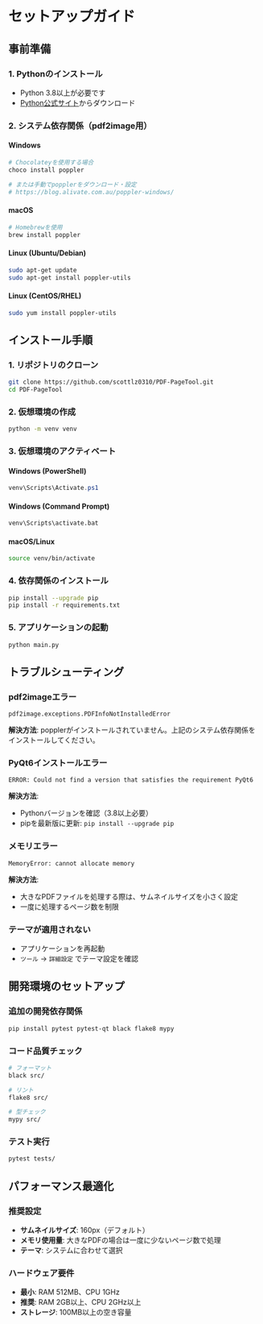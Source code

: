 # セットアップガイド

## 事前準備

### 1. Pythonのインストール
- Python 3.8以上が必要です
- [Python公式サイト](https://www.python.org/downloads/)からダウンロード

### 2. システム依存関係（pdf2image用）

#### Windows
```bash
# Chocolateyを使用する場合
choco install poppler

# または手動でpopplerをダウンロード・設定
# https://blog.alivate.com.au/poppler-windows/
```

#### macOS
```bash
# Homebrewを使用
brew install poppler
```

#### Linux (Ubuntu/Debian)
```bash
sudo apt-get update
sudo apt-get install poppler-utils
```

#### Linux (CentOS/RHEL)
```bash
sudo yum install poppler-utils
```

## インストール手順

### 1. リポジトリのクローン
```bash
git clone https://github.com/scottlz0310/PDF-PageTool.git
cd PDF-PageTool
```

### 2. 仮想環境の作成
```bash
python -m venv venv
```

### 3. 仮想環境のアクティベート
#### Windows (PowerShell)
```powershell
venv\Scripts\Activate.ps1
```

#### Windows (Command Prompt)
```cmd
venv\Scripts\activate.bat
```

#### macOS/Linux
```bash
source venv/bin/activate
```

### 4. 依存関係のインストール
```bash
pip install --upgrade pip
pip install -r requirements.txt
```

### 5. アプリケーションの起動
```bash
python main.py
```

## トラブルシューティング

### pdf2imageエラー
```
pdf2image.exceptions.PDFInfoNotInstalledError
```
**解決方法**: popplerがインストールされていません。上記のシステム依存関係をインストールしてください。

### PyQt6インストールエラー
```
ERROR: Could not find a version that satisfies the requirement PyQt6
```
**解決方法**: 
- Pythonバージョンを確認（3.8以上必要）
- pipを最新版に更新: `pip install --upgrade pip`

### メモリエラー
```
MemoryError: cannot allocate memory
```
**解決方法**: 
- 大きなPDFファイルを処理する際は、サムネイルサイズを小さく設定
- 一度に処理するページ数を制限

### テーマが適用されない
- アプリケーションを再起動
- `ツール` → `詳細設定` でテーマ設定を確認

## 開発環境のセットアップ

### 追加の開発依存関係
```bash
pip install pytest pytest-qt black flake8 mypy
```

### コード品質チェック
```bash
# フォーマット
black src/

# リント
flake8 src/

# 型チェック
mypy src/
```

### テスト実行
```bash
pytest tests/
```

## パフォーマンス最適化

### 推奨設定
- **サムネイルサイズ**: 160px（デフォルト）
- **メモリ使用量**: 大きなPDFの場合は一度に少ないページ数で処理
- **テーマ**: システムに合わせて選択

### ハードウェア要件
- **最小**: RAM 512MB、CPU 1GHz
- **推奨**: RAM 2GB以上、CPU 2GHz以上
- **ストレージ**: 100MB以上の空き容量
